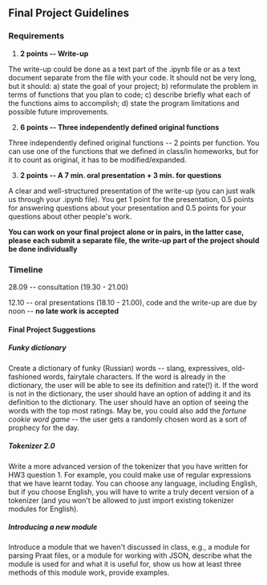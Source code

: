 ## Final Project Guidelines

### Requirements

1. **2 points -- Write-up**

The write-up could be done as a text part of the .ipynb file or as a text document separate from the file with your code.
It should not be very long, but it should: a) state the goal of your project; b) reformulate the problem in terms of functions that you plan to code; 
c) describe briefly what each of the functions aims to accomplish; d) state the program limitations and possible future improvements.

2. **6 points -- Three independently defined original functions**

Three independently defined original functions -- 2 points per function. You can use one of the functions that we defined in class/in homeworks, but for it to count as original, it has to be modified/expanded.

3. **2 points -- A 7 min. oral presentation + 3 min. for questions**

A clear and well-structured presentation of the write-up (you can just walk us through your .ipynb file). You get 1 point for the presentation, 0.5 points for answering questions about your presentation
and 0.5 points for your questions about other people's work.

**You can work on your final project alone or in pairs, in the latter case, please each submit a separate file, the write-up part of the project should be done individually**

### Timeline

28.09 -- consultation (19.30 - 21.00)

12.10 -- oral presentations (18.10 - 21.00), code and the write-up are due by noon -- **no late work is accepted**

#### Final Project Suggestions

##### Funky dictionary

Create a dictionary of funky (Russian) words -- slang, expressives, old-fashioned words, fairytale characters. If the word is already in the dictionary, the user will be able to see its definition and rate(!) it. If the word is not in the dictionary, the user should have an option of adding it and its definition to the dictionary. The user should have an option of seeing the words with the top most ratings. May be, you could also add the *fortune cookie word game* -- the user gets a randomly chosen word as a sort of prophecy for the day.

##### Tokenizer 2.0

Write a more advanced version of the tokenizer that you have written for HW3 question 1. For example, you could make use of regular expressions that we have learnt today. You can choose any language, including English, but if you choose English, you will have to write a truly decent version of a tokenizer (and you won't be allowed to just import existing tokenizer modules for English).

##### Introducing a new module

Introduce a module that we haven't discussed in class, e.g., a module for parsing Praat files, or a module for working with JSON, describe what the module is used for and what it is useful for, show us how at least three methods of this module work, provide examples.
